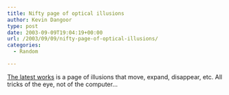 ```yaml
---
title: Nifty page of optical illusions
author: Kevin Dangoor
type: post
date: 2003-09-09T19:04:19+00:00
url: /2003/09/09/nifty-page-of-optical-illusions/
categories:
  - Random

---
```

[The latest works][1] is a page of illusions that move, expand, disappear, etc. All tricks of the eye, not of the computer&#8230;

 [1]: http://www.ritsumei.ac.jp/~akitaoka/saishin-e.html "The latest works"